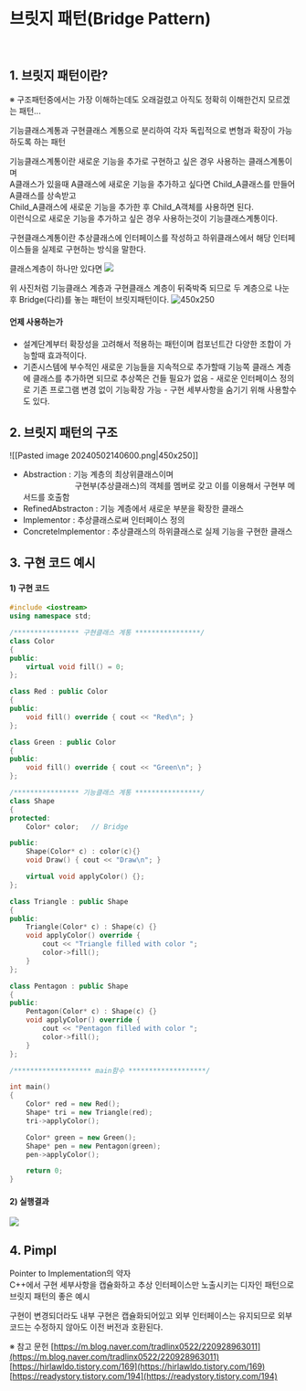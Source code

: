 # 브릿지 패턴(Bridge Pattern)  
 
## 1. 브릿지 패턴이란?

※ 구조패턴중에서는 가장 이해하는데도 오래걸렸고 아직도 정확히 이해한건지 모르겠는 패턴...

기능클래스계통과 구현클래스 계통으로 분리하여 각자 독립적으로 변형과 확장이 가능하도록 하는 패턴

기능클래스계통이란 새로운 기능을 추가로 구현하고 싶은 경우 사용하는 클래스계통이며  
A클래스가 있을때 A클래스에 새로운 기능을 추가하고 싶다면 Child_A클래스를 만들어 A클래스를 상속받고  
Child_A클래스에 새로운 기능을 추가한 후 Child_A객체를 사용하면 된다.  
이런식으로 새로운 기능을 추가하고 싶은 경우 사용하는것이 기능클래스계통이다.

구현클래스계통이란 추상클래스에 인터페이스를 작성하고 하위클래스에서 해당 인터페이스들을 실제로 구현하는 방식을 말한다.

클래스계층이 하나만 있다면
![](https://blog.kakaocdn.net/dn/uCCDw/btsG5l3siJK/OPcCtnffaWfkLAJXH9rpkK/img.png)

위 사진처럼 기능클래스 계층과 구현클래스 계층이 뒤죽박죽 되므로 두 계층으로 나눈 후 Bridge(다리)를 놓는 패턴이 브릿지패턴이다.
![450x250](https://blog.kakaocdn.net/dn/cGBm4y/btsG48XxMzZ/sUTNDNHfJ75klim8pQy1T0/img.png)

#### 언제 사용하는가
- 설계단계부터 확장성을 고려해서 적용하는 패턴이며 컴포넌트간 다양한 조합이 가능할때 효과적이다.
- 기존시스템에 부수적인 새로운 기능들을 지속적으로 추가할때 기능쪽 클래스 계층에 클래스를 추가하면 되므로 추상쪽은 건들 필요가 없음
- 새로운 인터페이스 정의로 기존 프로그램 변경 없이 기능확장 가능
- 구현 세부사항을 숨기기 위해 사용할수도 있다.


## 2. 브릿지 패턴의 구조

![[Pasted image 20240502140600.png|450x250]]
- Abstraction : 기능 계층의 최상위클래스이며  
                       구현부(추상클래스)의 객체를 멤버로 갖고 이를 이용해서 구현부 메서드를 호출함
- RefinedAbstracton : 기능 계층에서 새로운 부분을 확장한 클래스
- Implementor : 추상클래스로써 인터페이스 정의
- ConcreteImplementor : 추상클래스의 하위클래스로 실제 기능을 구현한 클래스


## 3. 구현 코드 예시

#### 1) 구현 코드
```C++
#include <iostream>
using namespace std;

/**************** 구현클래스 계통 ****************/
class Color
{
public:
	virtual void fill() = 0;
};

class Red : public Color
{
public:
	void fill() override { cout << "Red\n"; }
};

class Green : public Color
{
public:
	void fill() override { cout << "Green\n"; }
};

/**************** 기능클래스 계통 ****************/
class Shape
{
protected:
	Color* color;	// Bridge

public:
	Shape(Color* c) : color(c){}
	void Draw() { cout << "Draw\n"; }

	virtual void applyColor() {};
};

class Triangle : public Shape
{
public:
	Triangle(Color* c) : Shape(c) {}
	void applyColor() override {
		cout << "Triangle filled with color ";
		color->fill();
	}
};

class Pentagon : public Shape
{
public:
	Pentagon(Color* c) : Shape(c) {}
	void applyColor() override {
		cout << "Pentagon filled with color ";
		color->fill();
	}
};

/******************* main함수 *******************/

int main()
{
	Color* red = new Red();
	Shape* tri = new Triangle(red);
	tri->applyColor();

	Color* green = new Green();
	Shape* pen = new Pentagon(green);
	pen->applyColor();

	return 0;
}
```

#### 2) 실행결과
![](https://blog.kakaocdn.net/dn/qpwhE/btsG5tggYd2/mw0TYOawzCi0PiqS4u5Bz1/img.png)


## 4. Pimpl

Pointer to Implementation의 약자  
C++에서 구현 세부사항을 캡슐화하고 추상 인터페이스만 노출시키는 디자인 패턴으로 브릿지 패턴의 좋은 예시  

구현이 변경되더라도 내부 구현은 캡슐화되어있고 외부 인터페이스는 유지되므로 외부코드는 수정하지 않아도 이전 버전과 호환된다.  






※ 참고 문헌
[https://m.blog.naver.com/tradlinx0522/220928963011](https://m.blog.naver.com/tradlinx0522/220928963011)
[https://hirlawldo.tistory.com/169](https://hirlawldo.tistory.com/169)
[https://readystory.tistory.com/194](https://readystory.tistory.com/194)